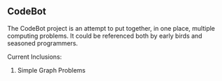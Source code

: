 ## CodeBot

The CodeBot project is an attempt to put together, in one place, multiple computing problems. It could be referenced both by early birds and seasoned programmers.

Current Inclusions:

1. Simple Graph Problems
